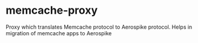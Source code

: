 memcache-proxy
==============

Proxy which translates Memcache protocol to Aerospike protocol. Helps in migration of memcache apps to Aerospike
